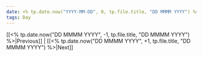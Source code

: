 ```yaml
---
date: <% tp.date.now("YYYY-MM-DD", 0, tp.file.title, "DD MMMM YYYY") %>
tags: Day
---
```


[[<% tp.date.now("DD MMMM YYYY", -1, tp.file.title, "DD MMMM YYYY") %>|Previous]] | [[<% tp.date.now("DD MMMM YYYY", +1, tp.file.title, "DD MMMM YYYY") %>|Next]]
